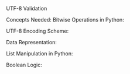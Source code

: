 UTF-8 Validation

Concepts Needed:
Bitwise Operations in Python:

UTF-8 Encoding Scheme:

Data Representation:

List Manipulation in Python:

Boolean Logic:


